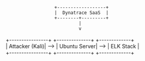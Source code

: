                       +------------------+
                      |  Dynatrace SaaS  |
                      +--------+---------+
                               |
                               v
+----------------+     +--------------+     +-------------+  
| Attacker (Kali)| --> | Ubuntu Server| --> | ELK Stack   |  
+----------------+     +--------------+     +-------------+  
